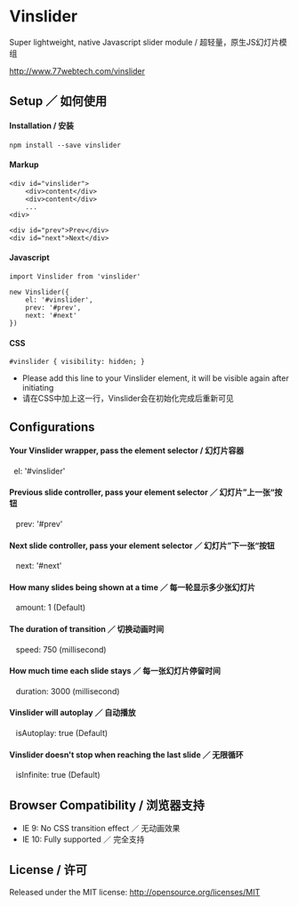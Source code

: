 # Vinslider 

Super lightweight, native Javascript slider module / 超轻量，原生JS幻灯片模组

http://www.77webtech.com/vinslider

## Setup ／ 如何使用

#### Installation / 安装

    npm install --save vinslider
    
#### Markup

    <div id="vinslider">
        <div>content</div>
        <div>content</div>
        ...
    <div>
    
    <div id="prev">Prev</div>
    <div id="next">Next</div>
    
#### Javascript

    import Vinslider from 'vinslider'

    new Vinslider({
        el: '#vinslider',
        prev: '#prev',
        next: '#next'
    })
    
#### CSS

    #vinslider { visibility: hidden; }
    
* Please add this line to your Vinslider element, it will be visible again after initiating
* 请在CSS中加上这一行，Vinslider会在初始化完成后重新可见

## Configurations

#### Your Vinslider wrapper, pass the element selector / 幻灯片容器

    el: '#vinslider' 
    
#### Previous slide controller, pass your element selector ／ 幻灯片”上一张“按钮

    prev: '#prev'
    
#### Next slide controller, pass your element selector ／ 幻灯片”下一张“按钮

    next: '#next' 
    
#### How many slides being shown at a time ／ 每一轮显示多少张幻灯片

    amount: 1 (Default) 
    
#### The duration of transition ／ 切换动画时间

    speed: 750 (millisecond)
    
#### How much time each slide stays ／ 每一张幻灯片停留时间

    duration: 3000 (millisecond)
    
#### Vinslider will autoplay ／ 自动播放

    isAutoplay: true (Default)
    
#### Vinslider doesn't stop when reaching the last slide ／ 无限循环

    isInfinite: true (Default)
    
## Browser Compatibility / 浏览器支持

* IE 9: No CSS transition effect ／ 无动画效果
* IE 10: Fully supported ／ 完全支持

## License / 许可

Released under the MIT license: http://opensource.org/licenses/MIT

